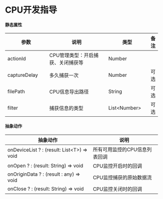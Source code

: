 # CPU开发指导

#### 静态属性

<table><thead><tr><th width="149">参数</th><th width="359">说明</th><th width="142">类型</th><th>备注</th></tr></thead><tbody><tr><td>actionId</td><td>CPU管理类型：开启捕获、关闭捕获等</td><td>Number</td><td></td></tr><tr><td>captureDelay</td><td>多久捕获一次</td><td>Number</td><td>可选</td></tr><tr><td>filePath</td><td>CPU信息导出路径</td><td>String</td><td>可选</td></tr><tr><td>filter</td><td>捕获信息的类型</td><td>List&#x3C;Number></td><td>可选</td></tr></tbody></table>

#### 抽象动作

| 抽象动作                                        | 说明               |
| ------------------------------------------- | ---------------- |
| onDeviceList ? : (result: List\<T>) => void | 所有可用监控的CPU信息列表回调 |
| onOpen ? : (result: String) => void         | CPU监控开启时的回调      |
| onOriginData ? : (result : any) => void     | CPU监控捕获的原始数据流    |
| onClose ? : (result: String) => void        | CPU监控关闭时的回调      |
